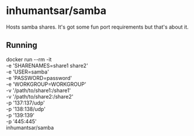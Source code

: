 # inhumantsar/samba

Hosts samba shares. It's got some fun port requirements but that's about it. 

## Running

docker run --rm -it \
	-e 'SHARENAMES=share1 share2' \
	-e 'USER=samba' \
	-e 'PASSWORD=password' \
	-e 'WORKGROUP=WORKGROUP' \
	-v '/path/to/share1:/share1' \
	-v '/path/to/share2:/share2' \
	-p '137:137/udp' \
	-p '138:138/udp' \
	-p '139:139' \
	-p '445:445' \
	inhumantsar/samba
